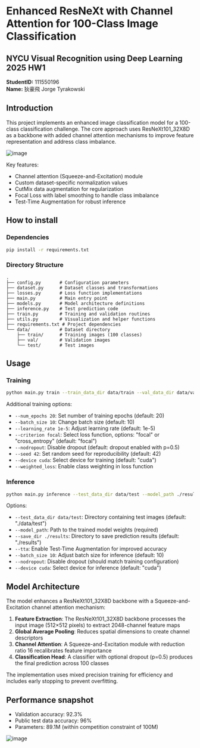 # Enhanced ResNeXt with Channel Attention for 100-Class Image Classification

## NYCU Visual Recognition using Deep Learning 2025 HW1
**StudentID:** 111550196  
**Name:** 狄豪飛 Jorge Tyrakowski

## Introduction

This project implements an enhanced image classification model for a 100-class classification challenge. The core approach uses ResNeXt101_32X8D as a backbone with added channel attention mechanisms to improve feature representation and address class imbalance.

![image](https://github.com/user-attachments/assets/f43eb41f-8ad0-4768-b93c-dce860df77b1)

Key features:
- Channel attention (Squeeze-and-Excitation) module 
- Custom dataset-specific normalization values 
- CutMix data augmentation for regularization
- Focal Loss with label smoothing to handle class imbalance
- Test-Time Augmentation for robust inference

## How to install

### Dependencies

```bash
pip install -r requirements.txt
```

### Directory Structure

```
.
├── config.py       # Configuration parameters
├── dataset.py      # Dataset classes and transformations
├── losses.py       # Loss function implementations
├── main.py         # Main entry point
├── models.py       # Model architecture definitions
├── inference.py    # Test prediction code
├── train.py        # Training and validation routines
├── utils.py        # Visualization and helper functions
├── requirements.txt # Project dependencies
└── data/           # Dataset directory
    ├── train/      # Training images (100 classes)
    ├── val/        # Validation images
    └── test/       # Test images
```

## Usage

### Training

```bash
python main.py train --train_data_dir data/train --val_data_dir data/val --save_dir ./results --cutmix --weighted_loss
```

Additional training options:
- `--num_epochs 20`: Set number of training epochs (default: 20)
- `--batch_size 10`: Change batch size (default: 10)
- `--learning_rate 1e-5`: Adjust learning rate (default: 1e-5)
- `--criterion focal`: Select loss function, options: "focal" or "cross_entropy" (default: "focal")
- `--nodropout`: Disable dropout (default: dropout enabled with p=0.5)
- `--seed 42`: Set random seed for reproducibility (default: 42)
- `--device cuda`: Select device for training (default: "cuda")
- `--weighted_loss`: Enable class weighting in loss function

### Inference

```bash
python main.py inference --test_data_dir data/test --model_path ./results/best_model.pth --save_dir ./results --tta
```

Options:
- `--test_data_dir data/test`: Directory containing test images (default: "./data/test")
- `--model_path`: Path to the trained model weights (required)
- `--save_dir ./results`: Directory to save prediction results (default: "./results")
- `--tta`: Enable Test-Time Augmentation for improved accuracy
- `--batch_size 10`: Adjust batch size for inference (default: 10)
- `--nodropout`: Disable dropout (should match training configuration)
- `--device cuda`: Select device for inference (default: "cuda")

## Model Architecture

The model enhances a ResNeXt101_32X8D backbone with a Squeeze-and-Excitation channel attention mechanism:

1. **Feature Extraction**: The ResNeXt101_32X8D backbone processes the input image (512×512 pixels) to extract 2048-channel feature maps
2. **Global Average Pooling**: Reduces spatial dimensions to create channel descriptors
3. **Channel Attention**: A Squeeze-and-Excitation module with reduction ratio 16 recalibrates feature importance
4. **Classification Head**: A classifier with optional dropout (p=0.5) produces the final prediction across 100 classes

The implementation uses mixed precision training for efficiency and includes early stopping to prevent overfitting.

## Performance snapshot

- Validation accuracy: 92.3%
- Public test data accuracy: 96%
- Parameters: 89.1M (within competition constraint of 100M)

![image](https://github.com/user-attachments/assets/9b3865ff-0032-469e-8676-e21e3fb029fc)

